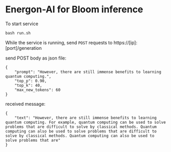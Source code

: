 # Energon-AI for Bloom inference
To start service
```
bash run.sh
```
While the service is running, send `POST` requests to https://[ip]:[port]/generation     

send POST body as json file:
```
{
    "prompt": "However, there are still immense benefits to learning quantum computing.",
    "top_p": 0.90,
    "top_k": 40,
    "max_new_tokens": 60
}
```  

received message: 
```
{
    "text": "However, there are still immense benefits to learning quantum computing. For example, quantum computing can be used to solve problems that are difficult to solve by classical methods. Quantum computing can also be used to solve problems that are difficult to solve by classical methods. Quantum computing can also be used to solve problems that are"
}
```